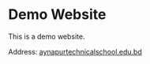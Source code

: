 # Demo Website
This is a demo website.

Address: [aynapurtechnicalschool.edu.bd]([www.aynapurtechnicalschool.edu.bd](https://www.aynapurtechnicalschool.edu.bd/))
